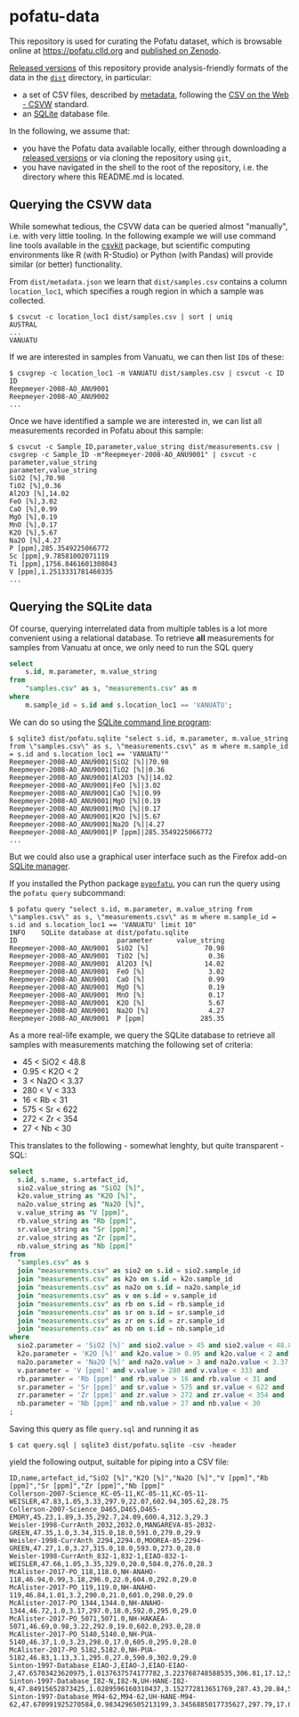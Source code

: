 # pofatu-data

This repository is used for curating the Pofatu dataset, which is browsable online at
https://pofatu.clld.org and [published on Zenodo]().

[Released versions](https://github.com/pofatu/pofatu-data/releases) of this repository
provide analysis-friendly formats of the data in the [`dist`](dist/) directory, in particular:

- a set of CSV files, described by [metadata](dist/metadata.json), following the 
  [CSV on the Web - CSVW](https://www.w3.org/TR/tabular-data-primer/) standard.
- an [SQLite](https://sqlite.org/index.html) database file.

In the following, we assume that:
- you have the Pofatu data available locally, either
through downloading a [released versions](https://github.com/pofatu/pofatu-data/releases) or via cloning the repository using `git`,
- you have navigated in the shell to the root of the repository, i.e. the directory
  where this README.md is located.


## Querying the CSVW data

While somewhat tedious, the CSVW data can be queried almost "manually", i.e. with very little
tooling. In the following example we will use command line tools available in the [csvkit](https://csvkit.readthedocs.io/en/1.0.3/cli.html)
package, but scientific computing environments like R (with R-Studio) or Python (with Pandas)
will provide similar (or better) functionality.

From `dist/metadata.json` we learn that `dist/samples.csv` contains a column `location_loc1`,
which specifies a rough region in which a sample was collected.

```shell script
$ csvcut -c location_loc1 dist/samples.csv | sort | uniq
AUSTRAL
...
VANUATU
```

If we are interested in samples from Vanuatu, we can then list `ID`s of these:

```shell script
$ csvgrep -c location_loc1 -m VANUATU dist/samples.csv | csvcut -c ID
ID
Reepmeyer-2008-AO_ANU9001
Reepmeyer-2008-AO_ANU9002
...
```

Once we have identified a sample we are interested in, we can list all measurements recorded in
Pofatu about this sample:

```shell script
$ csvcut -c Sample_ID,parameter,value_string dist/measurements.csv | csvgrep -c Sample_ID -m"Reepmeyer-2008-AO_ANU9001" | csvcut -c parameter,value_string
parameter,value_string
SiO2 [%],70.98
TiO2 [%],0.36
Al2O3 [%],14.02
FeO [%],3.02
CaO [%],0.99
MgO [%],0.19
MnO [%],0.17
K2O [%],5.67
Na2O [%],4.27
P [ppm],285.3549225066772
Sc [ppm],9.78581002071119
Ti [ppm],1756.8461601308043
V [ppm],1.2513331781460335
...
```


## Querying the SQLite data

Of course, querying interrelated data from multiple tables is a lot more convenient using a 
relational database. To retrieve **all** measurements for samples from Vanuatu at once, we only
need to run the SQL query
```sql
select
    s.id, m.parameter, m.value_string 
from 
    "samples.csv" as s, "measurements.csv" as m 
where 
    m.sample_id = s.id and s.location_loc1 == 'VANUATU';
```

We can do so using the [SQLite command line program](https://www.sqlite.org/download.html):
```shell script
$ sqlite3 dist/pofatu.sqlite "select s.id, m.parameter, m.value_string from \"samples.csv\" as s, \"measurements.csv\" as m where m.sample_id = s.id and s.location_loc1 == 'VANUATU'"
Reepmeyer-2008-AO_ANU9001|SiO2 [%]|70.98
Reepmeyer-2008-AO_ANU9001|TiO2 [%]|0.36
Reepmeyer-2008-AO_ANU9001|Al2O3 [%]|14.02
Reepmeyer-2008-AO_ANU9001|FeO [%]|3.02
Reepmeyer-2008-AO_ANU9001|CaO [%]|0.99
Reepmeyer-2008-AO_ANU9001|MgO [%]|0.19
Reepmeyer-2008-AO_ANU9001|MnO [%]|0.17
Reepmeyer-2008-AO_ANU9001|K2O [%]|5.67
Reepmeyer-2008-AO_ANU9001|Na2O [%]|4.27
Reepmeyer-2008-AO_ANU9001|P [ppm]|285.3549225066772
...
```

But we could also use a graphical user interface such as the Firefox add-on [SQLite manager](https://addons.mozilla.org/en-US/firefox/addon/sqlite-manager-webext/).

If you installed the Python package [`pypofatu`](https://pypi.org/project/pypofatu/), you can run
the query using the `pofatu query` subcommand:
```shell script
$ pofatu query "select s.id, m.parameter, m.value_string from \"samples.csv\" as s, \"measurements.csv\" as m where m.sample_id = s.id and s.location_loc1 == 'VANUATU' limit 10"
INFO    SQLite database at dist/pofatu.sqlite
ID                         parameter      value_string
Reepmeyer-2008-AO_ANU9001  SiO2 [%]              70.98
Reepmeyer-2008-AO_ANU9001  TiO2 [%]               0.36
Reepmeyer-2008-AO_ANU9001  Al2O3 [%]             14.02
Reepmeyer-2008-AO_ANU9001  FeO [%]                3.02
Reepmeyer-2008-AO_ANU9001  CaO [%]                0.99
Reepmeyer-2008-AO_ANU9001  MgO [%]                0.19
Reepmeyer-2008-AO_ANU9001  MnO [%]                0.17
Reepmeyer-2008-AO_ANU9001  K2O [%]                5.67
Reepmeyer-2008-AO_ANU9001  Na2O [%]               4.27
Reepmeyer-2008-AO_ANU9001  P [ppm]              285.35
```


As a more real-life example, we query the SQLite database to retrieve all samples
with measurements matching the following set of criteria:
- 45 < SiO2 < 48.8
- 0.95 < K2O < 2
- 3 < Na2O < 3.37
- 280 < V < 333
- 16 < Rb < 31
- 575 < Sr < 622
- 272 < Zr < 354
- 27 < Nb < 30

This translates to the following - somewhat lenghty, but quite transparent - SQL:
```sql
select
  s.id, s.name, s.artefact_id,
  sio2.value_string as "SiO2 [%]",
  k2o.value_string as "K2O [%]",
  na2o.value_string as "Na2O [%]",
  v.value_string as "V [ppm]",
  rb.value_string as "Rb [ppm]",
  sr.value_string as "Sr [ppm]",
  zr.value_string as "Zr [ppm]",
  nb.value_string as "Nb [ppm]"
from
  "samples.csv" as s
  join "measurements.csv" as sio2 on s.id = sio2.sample_id
  join "measurements.csv" as k2o on s.id = k2o.sample_id
  join "measurements.csv" as na2o on s.id = na2o.sample_id
  join "measurements.csv" as v on s.id = v.sample_id
  join "measurements.csv" as rb on s.id = rb.sample_id
  join "measurements.csv" as sr on s.id = sr.sample_id
  join "measurements.csv" as zr on s.id = zr.sample_id
  join "measurements.csv" as nb on s.id = nb.sample_id
where
  sio2.parameter = 'SiO2 [%]' and sio2.value > 45 and sio2.value < 48.8 and
  k2o.parameter = 'K2O [%]' and k2o.value > 0.95 and k2o.value < 2 and
  na2o.parameter = 'Na2O [%]' and na2o.value > 3 and na2o.value < 3.37 and
  v.parameter = 'V [ppm]' and v.value > 280 and v.value < 333 and
  rb.parameter = 'Rb [ppm]' and rb.value > 16 and rb.value < 31 and
  sr.parameter = 'Sr [ppm]' and sr.value > 575 and sr.value < 622 and
  zr.parameter = 'Zr [ppm]' and zr.value > 272 and zr.value < 354 and
  nb.parameter = 'Nb [ppm]' and nb.value > 27 and nb.value < 30
;
```

Saving this query as file `query.sql` and running it as

```shell script
$ cat query.sql | sqlite3 dist/pofatu.sqlite -csv -header
```

yield the following output, suitable for piping into a CSV file:
```csv
ID,name,artefact_id,"SiO2 [%]","K2O [%]","Na2O [%]","V [ppm]","Rb [ppm]","Sr [ppm]","Zr [ppm]","Nb [ppm]"
Collerson-2007-Science_KC-05-11,KC-05-11,KC-05-11-WEISLER,47.83,1.05,3.33,297.9,22.07,602.94,305.62,28.75
Collerson-2007-Science_D465,D465,D465-EMORY,45.23,1.89,3.35,292.7,24.09,600.4,312.3,29.3
Weisler-1998-CurrAnth_2032,2032.0,MANGAREVA-85-2032-GREEN,47.35,1.0,3.34,315.0,18.0,591.0,279.0,29.9
Weisler-1998-CurrAnth_2294,2294.0,MOOREA-85-2294-GREEN,47.27,1.0,3.27,315.0,18.0,593.0,273.0,28.0
Weisler-1998-CurrAnth_832-1,832-1,EIAO-832-1-WEISLER,47.66,1.05,3.35,329.0,20.0,584.0,276.0,28.3
McAlister-2017-PO_118,118.0,NH-ANAHO-118,46.94,0.99,3.18,296.0,22.0,604.0,292.0,29.0
McAlister-2017-PO_119,119.0,NH-ANAHO-119,46.84,1.01,3.2,290.0,21.0,601.0,298.0,29.0
McAlister-2017-PO_1344,1344.0,NH-ANAHO-1344,46.72,1.0,3.17,297.0,18.0,592.0,295.0,29.0
McAlister-2017-PO_5071,5071.0,NH-HAKAEA-5071,46.69,0.98,3.22,292.0,19.0,602.0,293.0,28.0
McAlister-2017-PO_5140,5140.0,NH-PUA-5140,46.37,1.0,3.23,298.0,17.0,605.0,295.0,28.0
McAlister-2017-PO_5182,5182.0,NH-PUA-5182,46.83,1.13,3.1,295.0,27.0,590.0,302.0,29.0
Sinton-1997-Database_EIAO-J,EIAO-J,EIAO-EIAO-J,47.65703423620975,1.0137637574177782,3.223768748588535,306.81,17.12,592.5,308.01,28.38
Sinton-1997-Database_I82-N,I82-N,UH-HANE-I82-N,47.84915652873425,1.0289596160310437,3.152772813651769,287.43,20.84,593.42,306.5,28.68
Sinton-1997-Database_M94-62,M94-62,UH-HANE-M94-62,47.670991925270584,0.9834296505213199,3.3456885017735627,297.79,17.09,588.18,304.4,27.87
```
